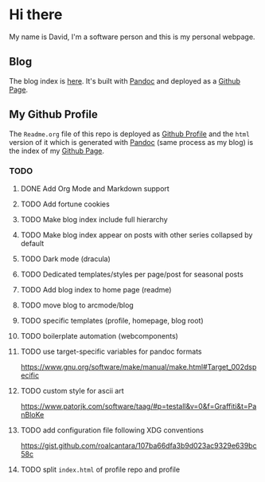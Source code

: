 # Hi there

My name is David, I'm a software person and this is my personal webpage.

## Blog

The blog index is
[here](https://arcmode.github.io/dist/blog/index.html). It's built with
[Pandoc](https://pandoc.org/) and deployed as a [Github
Page](https://pages.github.com/).

## My Github Profile

The `Readme.org` file of this repo is deployed as [Github
Profile](https://docs.github.com/en/github/setting-up-and-managing-your-github-profile/about-your-profile)
and the `html` version of it which is generated with
[Pandoc](https://pandoc.org/) (same process as my blog) is the index of
my [Github Page](https://pages.github.com/).

### <span class="todo TODO">TODO</span> 

1.  <span class="done DONE">DONE</span> Add Org Mode and Markdown
    support

2.  <span class="todo TODO">TODO</span> Add fortune cookies

3.  <span class="todo TODO">TODO</span> Make blog index include full
    hierarchy

4.  <span class="todo TODO">TODO</span> Make blog index appear on posts
    with other series collapsed by default

5.  <span class="todo TODO">TODO</span> Dark mode (dracula)

6.  <span class="todo TODO">TODO</span> Dedicated templates/styles per
    page/post for seasonal posts

7.  <span class="todo TODO">TODO</span> Add blog index to home page
    (readme)

8.  <span class="todo TODO">TODO</span> move blog to arcmode/blog

9.  <span class="todo TODO">TODO</span> specific templates (profile,
    homepage, blog root)

10. <span class="todo TODO">TODO</span> boilerplate automation
    (webcomponents)

11. <span class="todo TODO">TODO</span> use target-specific variables
    for pandoc formats

    <https://www.gnu.org/software/make/manual/make.html#Target_002dspecific>

12. <span class="todo TODO">TODO</span> custom style for ascii art

    <https://www.patorjk.com/software/taag/#p=testall&v=0&f=Graffiti&t=PanBloKe>

13. <span class="todo TODO">TODO</span> add configuration file following
    XDG conventions

    <https://gist.github.com/roalcantara/107ba66dfa3b9d023ac9329e639bc58c>

14. <span class="todo TODO">TODO</span> split `index.html` of profile
    repo and profile
